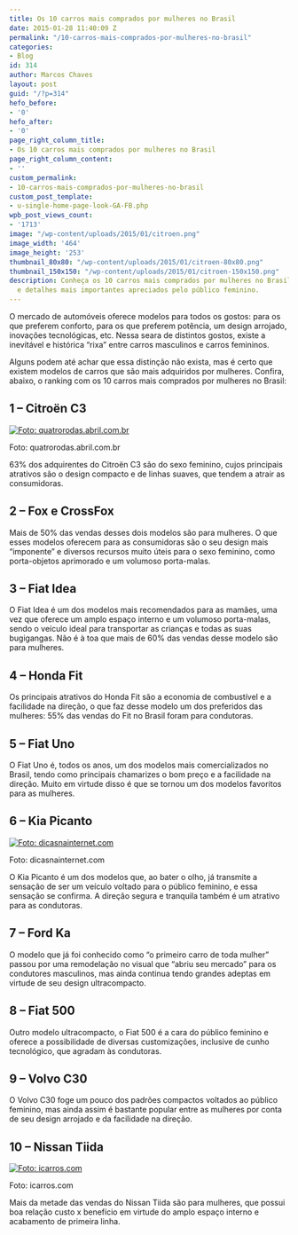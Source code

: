 ```yaml
---
title: Os 10 carros mais comprados por mulheres no Brasil
date: 2015-01-28 11:40:09 Z
permalink: "/10-carros-mais-comprados-por-mulheres-no-brasil"
categories:
- Blog
id: 314
author: Marcos Chaves
layout: post
guid: "/?p=314"
hefo_before:
- '0'
hefo_after:
- '0'
page_right_column_title:
- Os 10 carros mais comprados por mulheres no Brasil
page_right_column_content:
- ''
custom_permalink:
- 10-carros-mais-comprados-por-mulheres-no-brasil
custom_post_template:
- u-single-home-page-look-GA-FB.php
wpb_post_views_count:
- '1713'
image: "/wp-content/uploads/2015/01/citroen.png"
image_width: '464'
image_height: '253'
thumbnail_80x80: "/wp-content/uploads/2015/01/citroen-80x80.png"
thumbnail_150x150: "/wp-content/uploads/2015/01/citroen-150x150.png"
description: Conheça os 10 carros mais comprados por mulheres no Brasil, suas características
  e detalhes mais importantes apreciados pelo público feminino.
---
```


O mercado de automóveis oferece modelos para todos os gostos: para os que preferem conforto, para os que preferem potência, um design arrojado, inovações tecnológicas, etc. Nessa seara de distintos gostos, existe a inevitável e histórica “rixa” entre carros masculinos e carros femininos.

Alguns podem até achar que essa distinção não exista, mas é certo que existem modelos de carros que são mais adquiridos por mulheres. Confira, abaixo, o ranking com os 10 carros mais comprados por mulheres no Brasil:

## 1 – Citroën C3

<div id="attachment_315" style="width: 474px" class="wp-caption aligncenter">
  <a href="/wp-content/uploads/2015/01/citroen.png"><img class="img-adjustment size-full wp-image-315" src="/wp-content/uploads/2015/01/citroen.png" alt="Foto: quatrorodas.abril.com.br" width="464" height="253" srcset="/wp-content/uploads/2015/01/citroen.png 464w, /wp-content/uploads/2015/01/citroen-250x136.png 250w, /wp-content/uploads/2015/01/citroen-120x65.png 120w" sizes="(max-width: 464px) 100vw, 464px" /></a>
  
  <p class="wp-caption-text">
    Foto: quatrorodas.abril.com.br
  </p>
</div>

63% dos adquirentes do Citroën C3 são do sexo feminino, cujos principais atrativos são o design compacto e de linhas suaves, que tendem a atrair as consumidoras.

## 2 – Fox e CrossFox

Mais de 50% das vendas desses dois modelos são para mulheres. O que esses modelos oferecem para as consumidoras são o seu design mais “imponente” e diversos recursos muito úteis para o sexo feminino, como porta-objetos aprimorado e um volumoso porta-malas.

## 3 – Fiat Idea

O Fiat Idea é um dos modelos mais recomendados para as mamães, uma vez que oferece um amplo espaço interno e um volumoso porta-malas, sendo o veículo ideal para transportar as crianças e todas as suas bugigangas. Não é à toa que mais de 60% das vendas desse modelo são para mulheres.

## 4 – Honda Fit

Os principais atrativos do Honda Fit são a economia de combustível e a facilidade na direção, o que faz desse modelo um dos preferidos das mulheres: 55% das vendas do Fit no Brasil foram para condutoras.

## 5 – Fiat Uno

O Fiat Uno é, todos os anos, um dos modelos mais comercializados no Brasil, tendo como principais chamarizes o bom preço e a facilidade na direção. Muito em virtude disso é que se tornou um dos modelos favoritos para as mulheres.

## 6 – Kia Picanto

<div id="attachment_316" style="width: 446px" class="wp-caption aligncenter">
  <a href="/wp-content/uploads/2015/01/kia_picanto.png"><img class="size-full wp-image-316" src="/wp-content/uploads/2015/01/kia_picanto.png" alt="Foto: dicasnainternet.com" width="436" height="282" srcset="/wp-content/uploads/2015/01/kia_picanto.png 436w, /wp-content/uploads/2015/01/kia_picanto-250x162.png 250w, /wp-content/uploads/2015/01/kia_picanto-120x78.png 120w" sizes="(max-width: 436px) 100vw, 436px" /></a>
  
  <p class="wp-caption-text">
    Foto: dicasnainternet.com
  </p>
</div>

O Kia Picanto é um dos modelos que, ao bater o olho, já transmite a sensação de ser um veículo voltado para o público feminino, e essa sensação se confirma. A direção segura e tranquila também é um atrativo para as condutoras.

## 7 – Ford Ka

O modelo que já foi conhecido como “o primeiro carro de toda mulher” passou por uma remodelação no visual que “abriu seu mercado” para os condutores masculinos, mas ainda continua tendo grandes adeptas em virtude de seu design ultracompacto.

## 8 – Fiat 500

Outro modelo ultracompacto, o Fiat 500 é a cara do público feminino e oferece a possibilidade de diversas customizações, inclusive de cunho tecnológico, que agradam às condutoras.

## 9 – Volvo C30

O Volvo C30 foge um pouco dos padrões compactos voltados ao público feminino, mas ainda assim é bastante popular entre as mulheres por conta de seu design arrojado e da facilidade na direção.

## 10 – Nissan Tiida

<div id="attachment_317" style="width: 514px" class="wp-caption aligncenter">
  <a href="/wp-content/uploads/2015/01/tiida.png"><img class="size-full wp-image-317" src="/wp-content/uploads/2015/01/tiida.png" alt="Foto: icarros.com" width="504" height="311" srcset="/wp-content/uploads/2015/01/tiida.png 504w, /wp-content/uploads/2015/01/tiida-250x154.png 250w, /wp-content/uploads/2015/01/tiida-120x74.png 120w" sizes="(max-width: 504px) 100vw, 504px" /></a>
  
  <p class="wp-caption-text">
    Foto: icarros.com
  </p>
</div>

Mais da metade das vendas do Nissan Tiida são para mulheres, que possui boa relação custo x benefício em virtude do amplo espaço interno e acabamento de primeira linha.